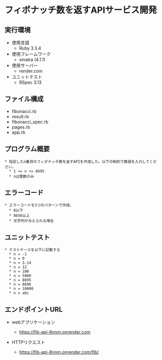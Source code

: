 # フィボナッチ数を返すAPIサービス開発

## 実行環境
* 使用言語
  * Ruby 3.3.4
* 使用フレームワーク
  * sinatra (4.1.1)
* 使用サーバー
  * render.com
* ユニットテスト
  * RSpec 3.13

## ファイル構成
  * fibonacci.rb
  * result.rb
  * fibonacci_spec.rb
  * pages.rb
  * app.rb

  ## プログラム概要
    * 指定したn番目のフィボナッチ数を返すAPIを作成した。以下の制約で数値を入力してください。
      * 1 <= n <= 8695
      * nは整数のみ

  ## エラーコード
    * エラーコードを3つのパターンで作成。
      * 0以下
      * 8656以上
      * 文字列が与えられる場合

  ## ユニットテスト
    * テストケースを以下に記載する
      * n = -1
      * n = 0
      * n = 3.14
      * n = 12
      * n = 100
      * n = 5000
      * n = 8695
      * n = 8696
      * n = 10000
      * n = abc


## エンドポイントURL
  * webアプリケーション
    * https://fib-api-8nnm.onrender.com
  
  * HTTPリクエスト
    * https://fib-api-8nnm.onrender.com/fib/